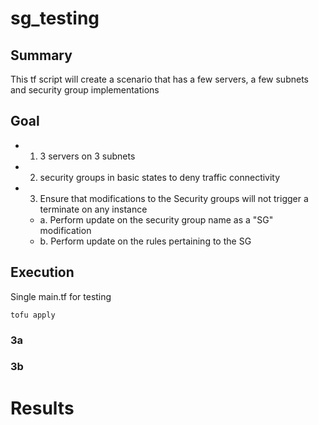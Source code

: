 # sg_testing

## Summary
This tf script will create a scenario that has a few servers, a few subnets and security group implementations 

## Goal
- 1. 3 servers on 3 subnets
- 2. security groups in basic states to deny traffic connectivity
- 3. Ensure that modifications to the Security groups will not trigger a terminate on any instance
  - a. Perform update on the security group name as a "SG" modification
  - b. Perform update on the rules pertaining to the SG

## Execution
Single main.tf for testing

`tofu apply`



### 3a

### 3b

# Results


